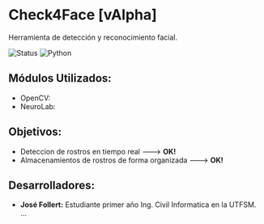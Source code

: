 # Check4Face [vAlpha]
Herramienta de detección y reconocimiento facial.

![Status](https://img.shields.io/badge/version-alpha-yellow.svg)
![Python](https://img.shields.io/badge/python-2.7-blue.svg)

## Módulos Utilizados:
* OpenCV:
* NeuroLab:

## Objetivos:
* Deteccion de rostros en tiempo real             --->  __OK!__
* Almacenamientos de rostros de forma organizada  --->  __OK!__

## Desarrolladores:
* __José Follert:__ Estudiante primer año Ing. Civil Informatica en la UTFSM.
...
